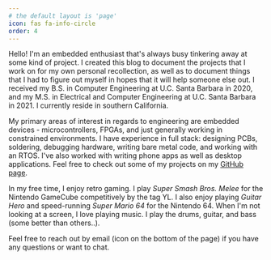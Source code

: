 ```yaml
---
# the default layout is 'page'
icon: fas fa-info-circle
order: 4
---
```


Hello! I'm an embedded enthusiast that's always busy tinkering away at some kind of project. I created this blog to document the projects that I work on for my own personal recollection, as well as to document things that I had to figure out myself in hopes that it will help someone else out. I received my B.S. in Computer Engineering at U.C. Santa Barbara in 2020, and my M.S. in Electrical and Computer Engineering at U.C. Santa Barbara in 2021. I currently reside in southern California.

My primary areas of interest in regards to engineering are embedded devices - microcontrollers, FPGAs, and just generally working in constrained environments. I have experience in full stack: designing PCBs, soldering, debugging hardware, writing bare metal code, and working with an RTOS. I've also worked with writing phone apps as well as desktop applications. Feel free to check out some of my projects on my [GitHub page](https://github.com/jefflongo).

In my free time, I enjoy retro gaming. I play *Super Smash Bros. Melee* for the Nintendo GameCube competitively by the tag YL. I also enjoy playing *Guitar Hero* and speed-running *Super Mario 64* for the Nintendo 64. When I'm not looking at a screen, I love playing music. I play the drums, guitar, and bass (some better than others..).

Feel free to reach out by email (icon on the bottom of the page) if you have any questions or want to chat.
